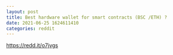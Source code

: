 ```yaml
--- 
layout: post 
title: Best hardware wallet for smart contracts (BSC /ETH) ? 
date: 2021-06-25 1624611410 
categories: reddit 
--- 
```

https://redd.it/o7jvgs